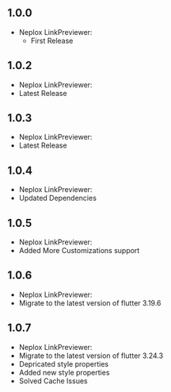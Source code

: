 ## 1.0.0

* Neplox LinkPreviewer:
  * First Release

## 1.0.2

* Neplox LinkPreviewer:
* Latest Release

## 1.0.3

* Neplox LinkPreviewer:
* Latest Release

## 1.0.4

* Neplox LinkPreviewer:
* Updated Dependencies

## 1.0.5

* Neplox LinkPreviewer:
* Added More Customizations support

## 1.0.6

* Neplox LinkPreviewer:
* Migrate to the latest version of flutter 3.19.6

## 1.0.7

* Neplox LinkPreviewer:
* Migrate to the latest version of flutter 3.24.3
* Depricated style properties
* Added new style properties
* Solved Cache Issues

